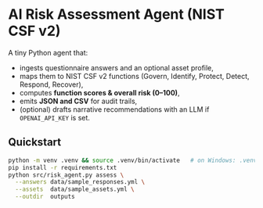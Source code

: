# AI Risk Assessment Agent (NIST CSF v2)

A tiny Python agent that:
- ingests questionnaire answers and an optional asset profile,
- maps them to NIST CSF v2 functions (Govern, Identify, Protect, Detect, Respond, Recover),
- computes **function scores & overall risk (0–100)**,
- emits **JSON and CSV** for audit trails,
- (optional) drafts narrative recommendations with an LLM if `OPENAI_API_KEY` is set.

## Quickstart
```bash
python -m venv .venv && source .venv/bin/activate   # on Windows: .venv\Scripts\activate
pip install -r requirements.txt
python src/risk_agent.py assess \
  --answers data/sample_responses.yml \
  --assets  data/sample_assets.yml \
  --outdir  outputs
